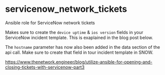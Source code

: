 # servicenow_network_tickets
Ansible role for ServiceNow network tickets


Makes sure to create the `device uptime` & `ios version` fields in your ServiceNow incident template.
 This is exaplained in the blog post below.

The `hostname` parameter has now also been added in the data section of the api call. Make sure to create that field in tour incident template in SNOW.

https://www.thenetwork.engineer/blog/utilize-ansible-for-opening-and-closing-tickets-with-servicenow-part3
